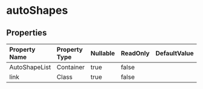 # **autoShapes**

 

## **Properties**

| Property Name | Property Type | Nullable |  ReadOnly | DefaultValue | Description | 
| :- | :- | :- |:- |  :- | :- |
|AutoShapeList|Container|true|false |  ||
|link|Class|true|false |  ||

